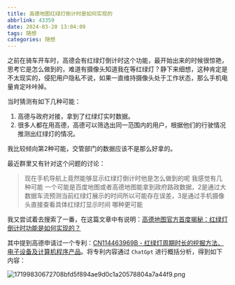 ```yaml
---
title: 高德地图红绿灯倒计时是如何实现的
abbrlink: 43359
date: 2024-03-20 13:04:09
tags: 随想
categories: 随想
---
```

之前在骑车开车时，高德会有红绿灯倒计时这个功能，最开始出来的时候很惊艳，思考它是怎么做到的，难道有摄像头知道我在等红绿灯？静下来细想，这种肯定是不太现实的，侵犯用户隐私不说，如果一直维持摄像头处于工作状态，那么手机电量肯定咔咔掉。

<!--more-->

当时猜测有如下几种可能：

1. 高德与政府对接，拿到了红绿灯实时数据。
2. 很多人都在用高德，高德可以筛选出同一范围内的用户，根据他们的行驶情况推测出红绿灯的情况。

我比较倾向第2种可能，交管部门的数据应该不是那么好拿的。

最近群里又有针对这个问题的讨论：

> 现在手机导航上竟然能够显示红绿灯倒计时他是怎么做到的呢  我感觉有几种可能 一个可能是百度地图或者高德地图能拿到政府路政数据，2是通过大数据车流预测当前红绿灯展示的时间所以可能存在误差，3是通过手机摄像头直接查看具体红绿灯显示时间 哪种更可能

我又尝试着去搜索了一番，在这篇文章中有说明：[高德地图官方首度揭秘：红绿灯倒计时功能是如何实现的？](https://www.163.com/dy/article/IP7166DB051181GK.html)

其中提到高德申请过一个专利：[CN114463969B - 红绿灯周期时长的挖掘方法、电子设备及计算机程序产品](https://patents.google.com/patent/CN114463969B/zh)。将专利内容通过 `ChatGpt` 进行概括分析，得到如下内容：

![17199830672708bfd5f894ae9d0c1a20578804a7a44f9.png](https://fastly.jsdelivr.net/gh/JokerByrant/Images@main/blog/17199830672708bfd5f894ae9d0c1a20578804a7a44f9.png)
